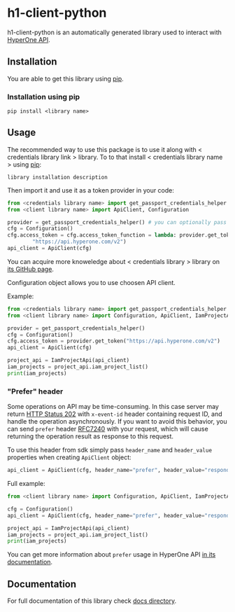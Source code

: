 # h1-client-python

h1-client-python is an automatically generated library used to interact with
[HyperOne API](https://www.hyperone.com/tools/api/).

## Installation

You are able to get this library using [pip](https://pypi.org/project/pip/).

### Installation using pip

```shell
pip install <library name>
```

## Usage

The recommended way to use this package is to use it along with < credentials library link > library.
To to that install < credentials library name > using [pip](https://pypi.org/project/pip/):

```shell
library installation description
```

Then import it and use it as a token provider in your code:

```python
from <credentials library name> import get_passport_credentials_helper
from <client library name> import ApiClient, Configuration

provider = get_passport_credentials_helper() # you can optionally pass passport file location
cfg = Configuration()
cfg.access_token = cfg.access_token_function = lambda: provider.get_token(
        "https://api.hyperone.com/v2")
api_client = ApiClient(cfg)
```

You can acquire more knoweledge about < credentials library > library on [its GitHub page](https://github.com/hyperonecom/h1-credentials-helper-python).

Configuration object allows you to use choosen API client.

Example:

```python
from <credentials library name> import get_passport_credentials_helper
from <client library name> import Configuration, ApiClient, IamProjectApi

provider = get_passport_credentials_helper()
cfg = Configuration()
cfg.access_token = provider.get_token("https://api.hyperone.com/v2")
api_client = ApiClient(cfg)

project_api = IamProjectApi(api_client)
iam_projects = project_api.iam_project_list()
print(iam_projects)
```

### "Prefer" header

Some operations on API may be time-consuming. In this case server
may return [HTTP Status 202](https://developer.mozilla.org/en-US/docs/Web/HTTP/Status/202)
with `x-event-id` header containing request ID, and handle the operation asynchronously.
If you want to avoid this behavior, you can send `prefer` header [RFC7240](https://tools.ietf.org/html/rfc7240)
with your request, which will cause returning the operation result as response to this request.

To use this header from sdk simply pass `header_name` and `header_value` properties when
creating `ApiClient` object:

```python
api_client = ApiClient(cfg, header_name="prefer", header_value="respond-async,wait=86400")
```

Full example:

```python
from <client library name> import Configuration, ApiClient, IamProjectApi

cfg = Configuration()
api_client = ApiClient(cfg, header_name="prefer", header_value="respond-async,wait=86400")

project_api = IamProjectApi(api_client)
iam_projects = project_api.iam_project_list()
print(iam_projects)
```

You can get more information about `prefer` usage in HyperOne API
[in its documentation](https://www.hyperone.com/tools/api/concepts/headers.html#naglowek-prefer).

## Documentation

For full documentation of this library check [docs directory](docs/).
